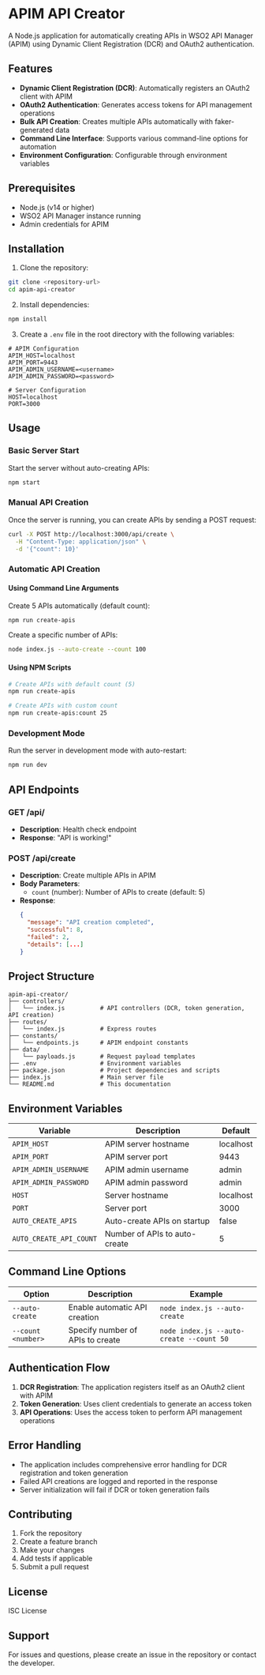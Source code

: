 # APIM API Creator

A Node.js application for automatically creating APIs in WSO2 API Manager (APIM) using Dynamic Client Registration (DCR) and OAuth2 authentication.

## Features

- **Dynamic Client Registration (DCR)**: Automatically registers an OAuth2 client with APIM
- **OAuth2 Authentication**: Generates access tokens for API management operations
- **Bulk API Creation**: Creates multiple APIs automatically with faker-generated data
- **Command Line Interface**: Supports various command-line options for automation
- **Environment Configuration**: Configurable through environment variables

## Prerequisites

- Node.js (v14 or higher)
- WSO2 API Manager instance running
- Admin credentials for APIM

## Installation

1. Clone the repository:

```bash
git clone <repository-url>
cd apim-api-creator
```

2. Install dependencies:

```bash
npm install
```

3. Create a `.env` file in the root directory with the following variables:

```env
# APIM Configuration
APIM_HOST=localhost
APIM_PORT=9443
APIM_ADMIN_USERNAME=<username>
APIM_ADMIN_PASSWORD=<password>

# Server Configuration
HOST=localhost
PORT=3000
```

## Usage

### Basic Server Start

Start the server without auto-creating APIs:

```bash
npm start
```

### Manual API Creation

Once the server is running, you can create APIs by sending a POST request:

```bash
curl -X POST http://localhost:3000/api/create \
  -H "Content-Type: application/json" \
  -d '{"count": 10}'
```

### Automatic API Creation

#### Using Command Line Arguments

Create 5 APIs automatically (default count):

```bash
npm run create-apis
```

Create a specific number of APIs:

```bash
node index.js --auto-create --count 100
```

#### Using NPM Scripts

```bash
# Create APIs with default count (5)
npm run create-apis

# Create APIs with custom count
npm run create-apis:count 25
```

### Development Mode

Run the server in development mode with auto-restart:

```bash
npm run dev
```

## API Endpoints

### GET /api/

- **Description**: Health check endpoint
- **Response**: "API is working!"

### POST /api/create

- **Description**: Create multiple APIs in APIM
- **Body Parameters**:
  - `count` (number): Number of APIs to create (default: 5)
- **Response**:
  ```json
  {
    "message": "API creation completed",
    "successful": 8,
    "failed": 2,
    "details": [...]
  }
  ```

## Project Structure

```
apim-api-creator/
├── controllers/
│   └── index.js          # API controllers (DCR, token generation, API creation)
├── routes/
│   └── index.js          # Express routes
├── constants/
│   └── endpoints.js      # APIM endpoint constants
├── data/
│   └── payloads.js       # Request payload templates
├── .env                  # Environment variables
├── package.json          # Project dependencies and scripts
├── index.js              # Main server file
└── README.md             # This documentation
```

## Environment Variables

| Variable                | Description                   | Default   |
| ----------------------- | ----------------------------- | --------- |
| `APIM_HOST`             | APIM server hostname          | localhost |
| `APIM_PORT`             | APIM server port              | 9443      |
| `APIM_ADMIN_USERNAME`   | APIM admin username           | admin     |
| `APIM_ADMIN_PASSWORD`   | APIM admin password           | admin     |
| `HOST`                  | Server hostname               | localhost |
| `PORT`                  | Server port                   | 3000      |
| `AUTO_CREATE_APIS`      | Auto-create APIs on startup   | false     |
| `AUTO_CREATE_API_COUNT` | Number of APIs to auto-create | 5         |

## Command Line Options

| Option             | Description                      | Example                                  |
| ------------------ | -------------------------------- | ---------------------------------------- |
| `--auto-create`    | Enable automatic API creation    | `node index.js --auto-create`            |
| `--count <number>` | Specify number of APIs to create | `node index.js --auto-create --count 50` |

## Authentication Flow

1. **DCR Registration**: The application registers itself as an OAuth2 client with APIM
2. **Token Generation**: Uses client credentials to generate an access token
3. **API Operations**: Uses the access token to perform API management operations

## Error Handling

- The application includes comprehensive error handling for DCR registration and token generation
- Failed API creations are logged and reported in the response
- Server initialization will fail if DCR or token generation fails

## Contributing

1. Fork the repository
2. Create a feature branch
3. Make your changes
4. Add tests if applicable
5. Submit a pull request

## License

ISC License

## Support

For issues and questions, please create an issue in the repository or contact the developer.

